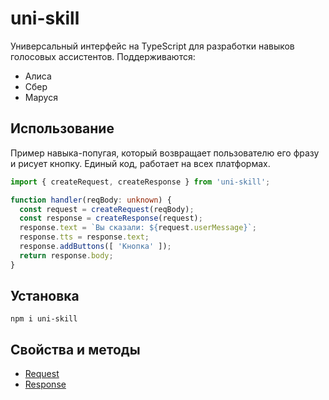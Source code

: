 # uni-skill
Универсальный интерфейс на TypeScript для разработки навыков голосовых ассистентов.
Поддерживаются:
* Алиса
* Сбер
* Маруся

## Использование
Пример навыка-попугая, который возвращает пользователю его фразу и рисует кнопку.
Единый код, работает на всех платформах.
```ts
import { createRequest, createResponse } from 'uni-skill';

function handler(reqBody: unknown) {
  const request = createRequest(reqBody);
  const response = createResponse(request);
  response.text = `Вы сказали: ${request.userMessage}`;
  response.tts = response.text;
  response.addButtons([ 'Кнопка' ]);
  return response.body;
}
```

## Установка
```
npm i uni-skill
```

## Свойства и методы
* [Request](src/base/request.ts)
* [Response](src/base/response.ts)
